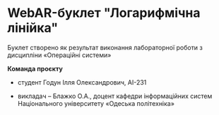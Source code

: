 # WebAR-буклет "Логарифмічна лінійка"
Буклет створено як результат виконання лабораторної роботи з дисципліни
«Операційні системи»

**Команда проєкту**
- студент Годун Ілля Олександрович, АІ-231

- викладач – Блажко О.А., доцент кафедри інформаційних систем Національного
університету «Одеська політехніка»
